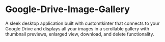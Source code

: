 # Google-Drive-Image-Gallery
A sleek desktop application built with customtkinter that connects to your Google Drive and displays all your images in a scrollable gallery with thumbnail previews, enlarged view, download, and delete functionality.

